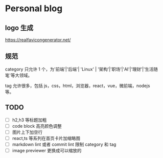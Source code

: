 # Personal blog

## logo 生成

https://realfavicongenerator.net/

## 规范

category 只允许 1 个，为'前端'|'后端'| 'Linux' | '架构'|'职场'|'AI'|'理财'|'生活随笔'等大领域。

tag 允许很多，包括 js，css，html，浏览器，react，vue，微前端，nodejs 等。

## TODO

- [ ] h2,h3 等标题加粗
- [ ] code block 高亮颜色调整
- [ ] 图片上下加空行
- [ ] react,ts 等系列在首页卡片加缩略图
- [ ] markdown lint 或者 commit lint 限制 category 和 tag
- [ ] image previewer 更换成可以缩放的
